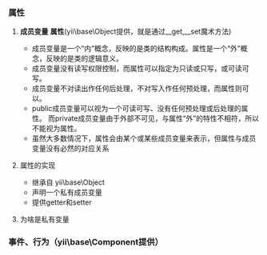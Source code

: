 ### 属性

1. **成员变量**  **属性**(yii\base\Object提供，就是通过__get,__set魔术方法)

	- 成员变量是一个“内”概念，反映的是类的结构构成。属性是一个“外”概念，反映的是类的逻辑意义。
	- 成员变量没有读写权限控制，而属性可以指定为只读或只写，或可读可写。
	- 成员变量不对读出作任何后处理，不对写入作任何预处理，而属性则可以。
	- public成员变量可以视为一个可读可写、没有任何预处理或后处理的属性。 而private成员变量由于外部不可见，与属性“外”的特性不相符，所以不能视为属性。
	- 虽然大多数情况下，属性会由某个或某些成员变量来表示，但属性与成员变量没有必然的对应关系
2. 属性的实现
	- 继承自 yii\base\Object
	- 声明一个私有成员变量
	- 提供getter和setter
	
3. 为啥是私有变量

### 事件、行为（yii\base\Component提供）